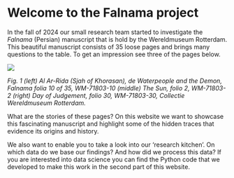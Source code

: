 # Welcome to the Falnama project


<!-- WARNING: THIS FILE WAS AUTOGENERATED! DO NOT EDIT! -->

In the fall of 2024 our small research team started to investigate the
*Falnama* (Persian) manuscript that is hold by the Wereldmuseum
Rotterdam. This beautiful manuscript consists of 35 loose pages and
brings many questions to the table. To get an impression see three of
the pages below.

![](https://www.nicas-research.nl/wp-content/uploads/2025/02/3-pages-of-the-Falnama-of-35-1-2048x917.jpg)

*Fig. 1 (left) Al Ar-Rida (Sjah of Khorasan), de Waterpeople and the
Demon, Falnama folia 10 of 35, WM-71803-10 (middle) The Sun, folio 2,
WM-71803-2 (right) Day of Judgement, folio 30, WM-71803-30, Collectie
Wereldmuseum Rotterdam.*

What are the stories of these pages? On this website we want to showcase
this fascinating manuscript and highlight some of the hidden traces that
evidence its origins and history.

We also want to enable you to take a look into our ‘research kitchen’.
On which data do we base our findings? And how did we process this data?
If you are interested into data science you can find the Python code
that we developed to make this work in the second part of this website.
